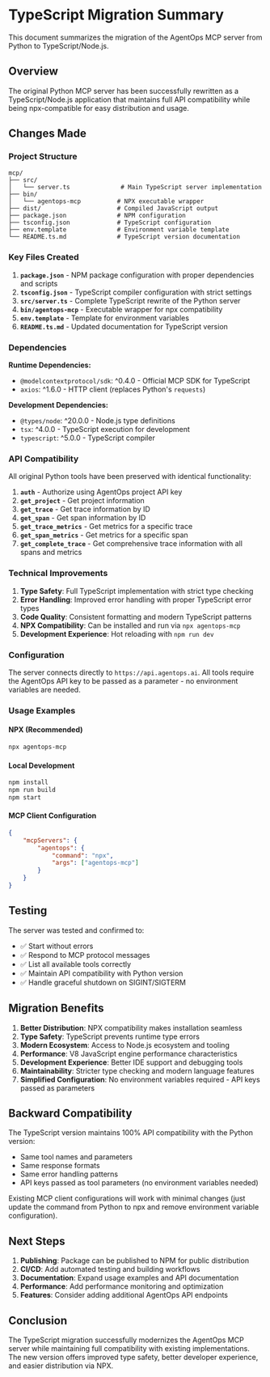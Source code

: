 # TypeScript Migration Summary

This document summarizes the migration of the AgentOps MCP server from Python to TypeScript/Node.js.

## Overview

The original Python MCP server has been successfully rewritten as a TypeScript/Node.js application that maintains full API compatibility while being npx-compatible for easy distribution and usage.

## Changes Made

### Project Structure

```
mcp/
├── src/
│   └── server.ts              # Main TypeScript server implementation
├── bin/
│   └── agentops-mcp          # NPX executable wrapper
├── dist/                     # Compiled JavaScript output
├── package.json              # NPM configuration
├── tsconfig.json             # TypeScript configuration
├── env.template              # Environment variable template
└── README.ts.md              # TypeScript version documentation
```

### Key Files Created

1. **`package.json`** - NPM package configuration with proper dependencies and scripts
2. **`tsconfig.json`** - TypeScript compiler configuration with strict settings
3. **`src/server.ts`** - Complete TypeScript rewrite of the Python server
4. **`bin/agentops-mcp`** - Executable wrapper for npx compatibility
5. **`env.template`** - Template for environment variables
6. **`README.ts.md`** - Updated documentation for TypeScript version

### Dependencies

**Runtime Dependencies:**
- `@modelcontextprotocol/sdk`: ^0.4.0 - Official MCP SDK for TypeScript
- `axios`: ^1.6.0 - HTTP client (replaces Python's `requests`)

**Development Dependencies:**
- `@types/node`: ^20.0.0 - Node.js type definitions
- `tsx`: ^4.0.0 - TypeScript execution for development
- `typescript`: ^5.0.0 - TypeScript compiler

### API Compatibility

All original Python tools have been preserved with identical functionality:

1. **`auth`** - Authorize using AgentOps project API key
2. **`get_project`** - Get project information
3. **`get_trace`** - Get trace information by ID
4. **`get_span`** - Get span information by ID
5. **`get_trace_metrics`** - Get metrics for a specific trace
6. **`get_span_metrics`** - Get metrics for a specific span
7. **`get_complete_trace`** - Get comprehensive trace information with all spans and metrics

### Technical Improvements

1. **Type Safety**: Full TypeScript implementation with strict type checking
2. **Error Handling**: Improved error handling with proper TypeScript error types
3. **Code Quality**: Consistent formatting and modern TypeScript patterns
4. **NPX Compatibility**: Can be installed and run via `npx agentops-mcp`
5. **Development Experience**: Hot reloading with `npm run dev`

### Configuration

The server connects directly to `https://api.agentops.ai`. All tools require the AgentOps API key to be passed as a parameter - no environment variables are needed.

### Usage Examples

#### NPX (Recommended)
```bash
npx agentops-mcp
```

#### Local Development
```bash
npm install
npm run build
npm start
```

#### MCP Client Configuration
```json
{
    "mcpServers": {
        "agentops": {
            "command": "npx",
            "args": ["agentops-mcp"]
        }
    }
}
```

## Testing

The server was tested and confirmed to:
- ✅ Start without errors
- ✅ Respond to MCP protocol messages
- ✅ List all available tools correctly
- ✅ Maintain API compatibility with Python version
- ✅ Handle graceful shutdown on SIGINT/SIGTERM

## Migration Benefits

1. **Better Distribution**: NPX compatibility makes installation seamless
2. **Type Safety**: TypeScript prevents runtime type errors
3. **Modern Ecosystem**: Access to Node.js ecosystem and tooling
4. **Performance**: V8 JavaScript engine performance characteristics
5. **Development Experience**: Better IDE support and debugging tools
6. **Maintainability**: Stricter type checking and modern language features
7. **Simplified Configuration**: No environment variables required - API keys passed as parameters

## Backward Compatibility

The TypeScript version maintains 100% API compatibility with the Python version:
- Same tool names and parameters
- Same response formats
- Same error handling patterns
- API keys passed as tool parameters (no environment variables needed)

Existing MCP client configurations will work with minimal changes (just update the command from Python to npx and remove environment variable configuration).

## Next Steps

1. **Publishing**: Package can be published to NPM for public distribution
2. **CI/CD**: Add automated testing and building workflows
3. **Documentation**: Expand usage examples and API documentation
4. **Performance**: Add performance monitoring and optimization
5. **Features**: Consider adding additional AgentOps API endpoints

## Conclusion

The TypeScript migration successfully modernizes the AgentOps MCP server while maintaining full compatibility with existing implementations. The new version offers improved type safety, better developer experience, and easier distribution via NPX.